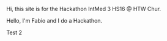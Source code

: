Hi, this site is for the Hackathon IntMed 3 HS16 @ HTW Chur.

Hello, I'm Fabio and I do a Hackathon.

Test 2
